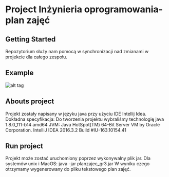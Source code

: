 # Project Inżynieria oprogramowania- plan zajęć



## Getting Started

Repozytorium służy nam pomocą w synchronizacji nad zmianami w projekcie dla całego zespołu.

## Example

![alt tag](https://cloud.githubusercontent.com/assets/22860584/22195693/8a5da6b8-e149-11e6-8260-b689adf0ce91.png)

## Abouts project

Projekt zostały napisany w języku java przy użyciu IDE Intellij Idea. Dokładna specyfikacja: 
Do tworzenia projektu wybraliśmy technologię java 1.8.0_111-b14 amd64 JVM: Java HotSpot(TM)
64-Bit Server VM by Oracle Corporation.
IntelliJ IDEA 2016.3.2 Build #IU-163.10154.41

## Run project

Projekt może zostać uruchomiony poprzez wykonywalny plik jar.
Dla systemów unix i MacOS: java -jar planzajec_gr3.jar
W wyniku czego otrzymamy wygenerowany do pliku tekstowego plan zajęć.

